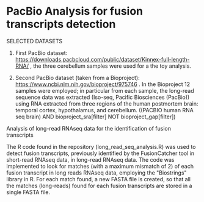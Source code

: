 # PacBio Analysis for fusion transcripts detection

SELECTED DATASETS

1. First PacBio dataset: https://downloads.pacbcloud.com/public/dataset/Kinnex-full-length-RNA/ , the three cerebellum samples were used for a the toy analysis. 

2. Second PacBio dataset (taken from a Bioproject): https://www.ncbi.nlm.nih.gov/bioproject/975746 . In the Bioproject 12 samples were employed; in particular from each sample, the long-read sequence data was extracted (Iso-seq, Pacific Biosciences (PacBio)) using RNA extracted from three regions of the human postmortem brain: temporal cortex, hypothalamus, and cerebellum. ((PACBIO human RNA seq brain) AND bioproject_sra[filter] NOT bioproject_gap[filter])






Analysis of long-read RNAseq data for the identification of fusion transcripts

The R code found in the repository (long_read_seq_analysis.R) was used to detect fusion transcripts, previously identified by the FusionCatcher tool in short-read RNAseq data, in long-read RNAseq data. 
The code was implemented to look for matches (with a maximum mismatch of 2) of each fusion transcript in long reads RNAseq data, employing the "Biostrings" library in R. For each match found, a new FASTA file is created, so that all the matches (long-reads) found for each fusion transcripts are stored in a single FASTA file.
